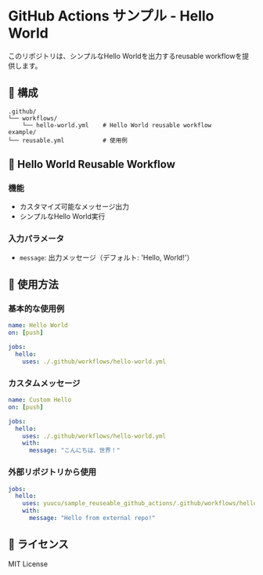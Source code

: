 # GitHub Actions サンプル - Hello World

このリポジトリは、シンプルなHello Worldを出力するreusable workflowを提供します。

## 📁 構成

```
.github/
└── workflows/
    └── hello-world.yml    # Hello World reusable workflow
example/
└── reusable.yml           # 使用例
```

## 🔄 Hello World Reusable Workflow

### 機能
- カスタマイズ可能なメッセージ出力
- シンプルなHello World実行

### 入力パラメータ
- `message`: 出力メッセージ（デフォルト: 'Hello, World!'）

## 🚀 使用方法

### 基本的な使用例

```yaml
name: Hello World
on: [push]

jobs:
  hello:
    uses: ./.github/workflows/hello-world.yml
```

### カスタムメッセージ

```yaml
name: Custom Hello
on: [push]

jobs:
  hello:
    uses: ./.github/workflows/hello-world.yml
    with:
      message: "こんにちは、世界！"
```

### 外部リポジトリから使用

```yaml
jobs:
  hello:
    uses: yuucu/sample_reuseable_github_actions/.github/workflows/hello-world.yml@main
    with:
      message: "Hello from external repo!"
```

## 📝 ライセンス

MIT License
